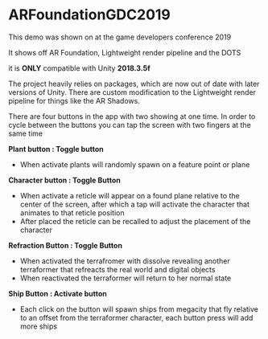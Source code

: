 # ARFoundationGDC2019

This demo was shown on at the game developers conference 2019 

It shows off AR Foundation, Lightweight render pipeline and the DOTS

it is **ONLY** compatible with Unity **2018.3.5f**

The project heavily relies on packages, which are now out of date with later versions of Unity. There are custom modification to the Lightweight render pipeline for things like the AR Shadows. 

There are four buttons in the app with two showing at one time. In order to cycle between the buttons you can tap the screen with two fingers at the same time

**Plant button : Toggle button**
- When activate plants will randomly spawn on a feature point or plane

**Character button : Toggle Button**
- When activate a reticle will appear on a found plane relative to the center of the screen, after which a tap will activate the character that animates to that reticle position
- After placed the reticle can be recalled to adjust the placement of the character

**Refraction Button : Toggle Button**
- When activated the terrafromer with dissolve revealing another terraformer that refreacts the real world and digital objects
- When reactivated the terraformer will return to her normal state

**Ship Button : Activate button**
- Each click on the button will spawn ships from megacity that fly relative to an offset from the terraformer character, each button press will add more ships



